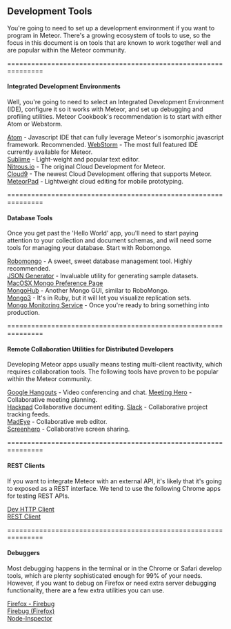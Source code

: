 ## Development Tools

You're going to need to set up a development environment if you want to program in Meteor.  There's a growing ecosystem of tools to use, so the focus in this document is on tools that are known to work together well and are popular within the Meteor community.   

===============================================================
#### Integrated Development Environments

Well, you're going to need to select an Integrated Development Environment (IDE), configure it so it works with Meteor, and set up debugging and profiling utilities.  Meteor Cookbook's recommendation is to start with either Atom or Webstorm.  

[Atom](http://www.atom.io) - Javascript IDE that can fully leverage Meteor's isomorphic javascript framework.  Recommended. 
[WebStorm](http://www.jetbrains.com/webstorm/) - The most full featured IDE currently available for Meteor.    
[Sublime](http://www.sublimetext.com/) - Light-weight and popular text editor.     
[Nitrous.io](https://www.nitrous.io/) - The original Cloud Development for Meteor.   
[Cloud9](https://c9.io/)  - The newest Cloud Development offering that supports Meteor.  
[MeteorPad](http://meteorpad.com/pad/J5Ls2Fc8imyXnz8yM)  - Lightweight cloud editing for mobile prototyping.  


===============================================================
#### Database Tools

Once you get past the 'Hello World' app, you'll need to start paying attention to your collection and document schemas, and will need some tools for managing your database.  Start with Robomongo.

[Robomongo](http://robomongo.org/) - A sweet, sweet database management tool.  Highly recommended.   
[JSON Generator](http://www.json-generator.com/) - Invaluable utility for generating sample datasets.   
[MacOSX Mongo Preference Page](http://blog.mongodb.org/post/28925264384/macosx-preferences-pane-for-mongodb)  
[MongoHub](http://mongohub.todayclose.com/) - Another Mongo GUI, similar to RoboMongo.  
[Mongo3](http://mongo3.com/) - It's in Ruby, but it will let you visualize replication sets.   
[Mongo Monitoring Service](https://mms.mongodb.com/setup)  - Once you're ready to bring something into production.  
  
  
===============================================================
#### Remote Collaboration Utilities for Distributed Developers

Developing Meteor apps usually means testing multi-client reactivity, which requires collaboration tools.  The following tools have proven to be popular within the Meteor community.  

[Google Hangouts](http://www.google.com/+/learnmore/hangouts/)  - Video conferencing and chat.
[Meeting Hero](http://www.meetinghero.com/)  - Collaborative meeting planning.  
[Hackpad](https://hackpad.com)  Collaborative document editing.
[Slack](https://slack.com/) - Collaborative project tracking feeds.    
[MadEye](http://madeye.io/) - Collaborative web editor.    
[Screenhero](http://screenhero.com) - Collaborative screen sharing.  

===============================================================
#### REST Clients  

If you want to integrate Meteor with an external API, it's likely that it's going to exposed as a REST interface.  We tend to use the following Chrome apps for testing REST APIs.  

[Dev HTTP Client](https://chrome.google.com/webstore/detail/dev-http-client/aejoelaoggembcahagimdiliamlcdmfm)      
[REST Client](https://chrome.google.com/webstore/detail/postman-rest-client/fdmmgilgnpjigdojojpjoooidkmcomcm/)      
  

===============================================================
#### Debuggers  

Most debugging happens in the terminal or in the Chrome or Safari develop tools, which are plenty sophisticated enough for 99% of your needs.  However, if you want to debug on Firefox or need extra server debugging functionality, there are a few extra utilities you can use.  

[Firefox - Firebug](https://getfirebug.com/)    
[Firebug (Firefox)](https://getfirebug.com/)   
[Node-Inspector](https://github.com/node-inspector/node-inspector)    
  
